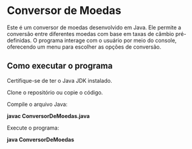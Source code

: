 # Conversor de Moedas

Este é um conversor de moedas desenvolvido em Java. Ele permite a conversão entre diferentes moedas com base em taxas de câmbio pré-definidas. O programa interage com o usuário por meio do console, oferecendo um menu para escolher as opções de conversão.

## Como executar o programa

Certifique-se de ter o Java JDK instalado.

Clone o repositório ou copie o código.

Compile o arquivo Java:

**javac ConversorDeMoedas.java**

Execute o programa:

**java ConversorDeMoedas**



